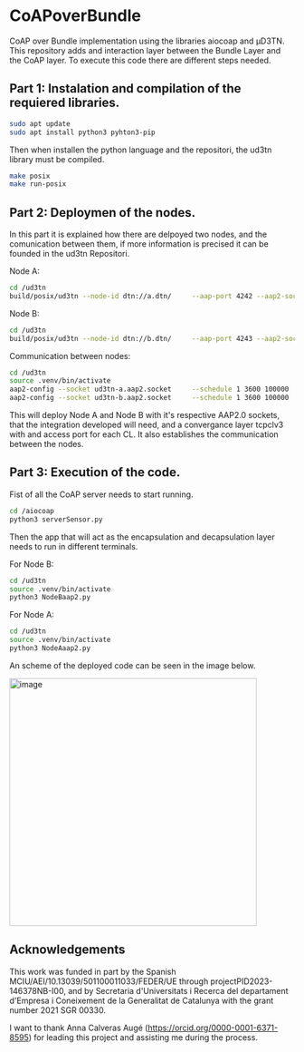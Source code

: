 # CoAPoverBundle
CoAP over Bundle implementation using the libraries aiocoap and µD3TN. This repository adds and interaction layer between the Bundle Layer and the CoAP layer. To execute this code there are different steps needed.

## Part 1: Instalation and compilation of the requiered libraries.

```bash
sudo apt update
sudo apt install python3 pyhton3-pip
```
Then when installen the python language and the repositori, the ud3tn library must be compiled.
```bash
make posix
make run-posix
```
## Part 2: Deploymen of the nodes.

In this part it is explained how there are delpoyed two nodes, and the comunication between them, if more information is precised it can be founded in the ud3tn Repositori.

Node A:
```bash
cd /ud3tn
build/posix/ud3tn --node-id dtn://a.dtn/     --aap-port 4242 --aap2-socket ud3tn-a.aap2.socket     --cla "tcpclv3:*,4556"
```
Node B:
```bash
cd /ud3tn
build/posix/ud3tn --node-id dtn://b.dtn/     --aap-port 4243 --aap2-socket ud3tn-b.aap2.socket     --cla "tcpclv3:*,4225"
```

Communication between nodes:
```bash
cd /ud3tn
source .venv/bin/activate
aap2-config --socket ud3tn-a.aap2.socket     --schedule 1 3600 100000     dtn://b.dtn/ tcpclv3:localhost:4225
aap2-config --socket ud3tn-b.aap2.socket     --schedule 1 3600 100000     dtn://a.dtn/ tcpclv3:localhost:4556
```
This will deploy Node A and Node B with it's respective AAP2.0 sockets, that the integration developed will need, and a convergance layer tcpclv3 with and access port for each CL. It also establishes the communication between the nodes.


## Part 3: Execution of the code.

Fist of all the CoAP server needs to start running.
```bash
cd /aiocoap
python3 serverSensor.py
```

Then the app that will act as the encapsulation and decapsulation layer needs to run in different terminals.

 For Node B:
 ```bash
cd /ud3tn
source .venv/bin/activate
python3 NodeBaap2.py
```

For Node A:
 ```bash
cd /ud3tn
source .venv/bin/activate
python3 NodeAaap2.py
```

An scheme of the deployed code can be seen in the image below.


<img width="437" alt="image" src="https://github.com/user-attachments/assets/047ed7b4-743b-4ece-b32f-caff7e1dba4b" />

## Acknowledgements
This work was funded in part by the Spanish MCIU/AEI/10.13039/501100011033/FEDER/UE through projectPID2023-146378NB-I00, and by Secretaria d'Universitats i Recerca del departament d'Empresa i Coneixement de la Generalitat de Catalunya with the grant number 2021 SGR 00330.


I want to thank Anna Calveras Augé (https://orcid.org/0000-0001-6371-8595) for leading this project and assisting me during the process. 









